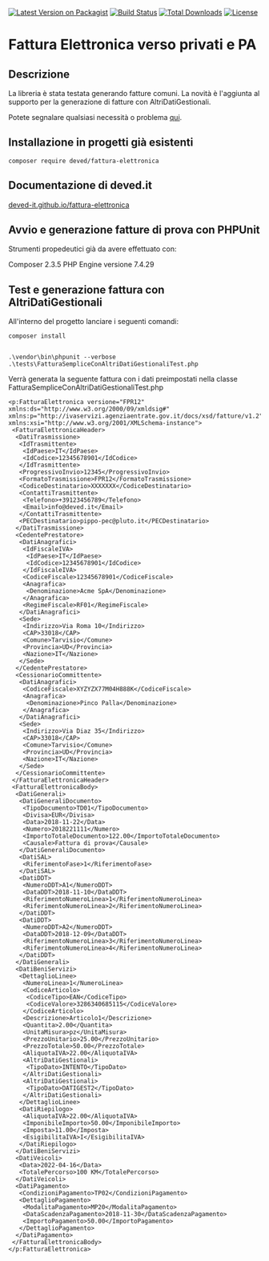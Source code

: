 [![Latest Version on Packagist](https://img.shields.io/packagist/v/deved/fattura-elettronica.svg?style=flat-square)](https://packagist.org/packages/deved/fattura-elettronica)
[![Build Status](https://travis-ci.org/deved-it/fattura-elettronica.svg?branch=master)](https://travis-ci.org/deved-it/fattura-elettronica)
[![Total Downloads](https://img.shields.io/packagist/dt/deved/fattura-elettronica.svg?style=flat-square)](https://packagist.org/packages/deved/fattura-elettronica)
[![License](https://poser.pugx.org/deved/fattura-elettronica/license)](https://packagist.org/packages/deved/fattura-elettronica)

# Fattura Elettronica verso privati e PA

## Descrizione
La libreria è stata testata generando fatture comuni.
La novità è l'aggiunta al supporto per la generazione di fatture con AltriDatiGestionali.

Potete segnalare qualsiasi necessità o problema 
[qui](https://github.com/deved-it/fattura-elettronica/issues/new).

## Installazione in progetti già esistenti

    composer require deved/fattura-elettronica
    
## Documentazione di deved.it

[deved-it.github.io/fattura-elettronica](https://deved-it.github.io/fattura-elettronica)

## Avvio e generazione fatture di prova con PHPUnit

Strumenti propedeutici già da avere effettuato con:

Composer 2.3.5
PHP Engine versione 7.4.29


## Test e generazione fattura con AltriDatiGestionali

All'interno del progetto lanciare i seguenti comandi:

    composer install

    
    .\vendor\bin\phpunit --verbose .\tests\FatturaSempliceConAltriDatiGestionaliTest.php

Verrà generata la seguente fattura con i dati preimpostati nella classe FatturaSempliceConAltriDatiGestionaliTest.php

```<?xml version="1.0" encoding="UTF-8"?>
<p:FatturaElettronica versione="FPR12" xmlns:ds="http://www.w3.org/2000/09/xmldsig#" xmlns:p="http://ivaservizi.agenziaentrate.gov.it/docs/xsd/fatture/v1.2" xmlns:xsi="http://www.w3.org/2001/XMLSchema-instance">
 <FatturaElettronicaHeader>
  <DatiTrasmissione>
   <IdTrasmittente>
    <IdPaese>IT</IdPaese>
    <IdCodice>12345678901</IdCodice>
   </IdTrasmittente>
   <ProgressivoInvio>12345</ProgressivoInvio>
   <FormatoTrasmissione>FPR12</FormatoTrasmissione>
   <CodiceDestinatario>XXXXXXX</CodiceDestinatario>
   <ContattiTrasmittente>
    <Telefono>+39123456789</Telefono>
    <Email>info@deved.it</Email>
   </ContattiTrasmittente>
   <PECDestinatario>pippo-pec@pluto.it</PECDestinatario>
  </DatiTrasmissione>
  <CedentePrestatore>
   <DatiAnagrafici>
    <IdFiscaleIVA>
     <IdPaese>IT</IdPaese>
     <IdCodice>12345678901</IdCodice>
    </IdFiscaleIVA>
    <CodiceFiscale>12345678901</CodiceFiscale>
    <Anagrafica>
     <Denominazione>Acme SpA</Denominazione>
    </Anagrafica>
    <RegimeFiscale>RF01</RegimeFiscale>
   </DatiAnagrafici>
   <Sede>
    <Indirizzo>Via Roma 10</Indirizzo>
    <CAP>33018</CAP>
    <Comune>Tarvisio</Comune>
    <Provincia>UD</Provincia>
    <Nazione>IT</Nazione>
   </Sede>
  </CedentePrestatore>
  <CessionarioCommittente>
   <DatiAnagrafici>
    <CodiceFiscale>XYZYZX77M04H888K</CodiceFiscale>
    <Anagrafica>
     <Denominazione>Pinco Palla</Denominazione>
    </Anagrafica>
   </DatiAnagrafici>
   <Sede>
    <Indirizzo>Via Diaz 35</Indirizzo>
    <CAP>33018</CAP>
    <Comune>Tarvisio</Comune>
    <Provincia>UD</Provincia>
    <Nazione>IT</Nazione>
   </Sede>
  </CessionarioCommittente>
 </FatturaElettronicaHeader>
 <FatturaElettronicaBody>
  <DatiGenerali>
   <DatiGeneraliDocumento>
    <TipoDocumento>TD01</TipoDocumento>
    <Divisa>EUR</Divisa>
    <Data>2018-11-22</Data>
    <Numero>2018221111</Numero>
    <ImportoTotaleDocumento>122.00</ImportoTotaleDocumento>
    <Causale>Fattura di prova</Causale>
   </DatiGeneraliDocumento>
   <DatiSAL>
    <RiferimentoFase>1</RiferimentoFase>
   </DatiSAL>
   <DatiDDT>
    <NumeroDDT>A1</NumeroDDT>
    <DataDDT>2018-11-10</DataDDT>
    <RiferimentoNumeroLinea>1</RiferimentoNumeroLinea>
    <RiferimentoNumeroLinea>2</RiferimentoNumeroLinea>
   </DatiDDT>
   <DatiDDT>
    <NumeroDDT>A2</NumeroDDT>
    <DataDDT>2018-12-09</DataDDT>
    <RiferimentoNumeroLinea>3</RiferimentoNumeroLinea>
    <RiferimentoNumeroLinea>4</RiferimentoNumeroLinea>
   </DatiDDT>
  </DatiGenerali>
  <DatiBeniServizi>
   <DettaglioLinee>
    <NumeroLinea>1</NumeroLinea>
    <CodiceArticolo>
     <CodiceTipo>EAN</CodiceTipo>
     <CodiceValore>3286340685115</CodiceValore>
    </CodiceArticolo>
    <Descrizione>Articolo1</Descrizione>
    <Quantita>2.00</Quantita>
    <UnitaMisura>pz</UnitaMisura>
    <PrezzoUnitario>25.00</PrezzoUnitario>
    <PrezzoTotale>50.00</PrezzoTotale>
    <AliquotaIVA>22.00</AliquotaIVA>
    <AltriDatiGestionali>
     <TipoDato>INTENTO</TipoDato>
    </AltriDatiGestionali>
    <AltriDatiGestionali>
     <TipoDato>DATIGEST2</TipoDato>
    </AltriDatiGestionali>
   </DettaglioLinee>
   <DatiRiepilogo>
    <AliquotaIVA>22.00</AliquotaIVA>
    <ImponibileImporto>50.00</ImponibileImporto>
    <Imposta>11.00</Imposta>
    <EsigibilitaIVA>I</EsigibilitaIVA>
   </DatiRiepilogo>
  </DatiBeniServizi>
  <DatiVeicoli>
   <Data>2022-04-16</Data>
   <TotalePercorso>100 KM</TotalePercorso>
  </DatiVeicoli>
  <DatiPagamento>
   <CondizioniPagamento>TP02</CondizioniPagamento>
   <DettaglioPagamento>
    <ModalitaPagamento>MP20</ModalitaPagamento>
    <DataScadenzaPagamento>2018-11-30</DataScadenzaPagamento>
    <ImportoPagamento>50.00</ImportoPagamento>
   </DettaglioPagamento>
  </DatiPagamento>
 </FatturaElettronicaBody>
</p:FatturaElettronica>
```
